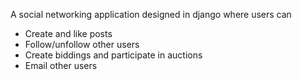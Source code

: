 A social networking application designed in django where users can 
- Create and like posts
- Follow/unfollow other users
- Create biddings and participate in auctions
- Email other users
